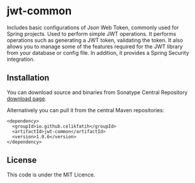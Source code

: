 # jwt-common
Includes basic configurations of Json Web Token, commonly used for Spring projects.
Used to perform simple JWT operations. It performs operations such as generating a 
JWT token, validating the token. It also allows you to manage some of the features 
required for the JWT library from your database or config file. In addition, 
it provides a Spring Security integration.

## Installation
You can download source and binaries from Sonatype Central Repository 
[download page](https://search.maven.org/artifact/io.github.celikfatih/jwt-common/1.0.6/jar).

Alternatively you can pull it from the central Maven repositories:
```
<dependency>
  <groupId>io.github.celikfatih</groupId>
  <artifactId>jwt-common</artifactId>
  <version>1.0.6</version>
</dependency>
```
## License
This code is under the MIT Licence.
